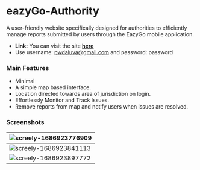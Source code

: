 # eazyGo-Authority

A user-friendly website specifically designed for authorities to efficiently manage reports submitted by users through the EazyGo mobile application.

- **Link:** You can visit the site **[here](https://eazygo-375211.web.app/#/)**
- Use username: pwdaluva@gmail.com and password: password

### Main Features

* Minimal 
* A simple map based interface.
* Location directed towards area of  jurisdiction on login.
* Effortlessly Monitor and Track Issues.
* Remove reports from map and notify users when issues are resolved.

### Screenshots
| ![screely-1686923776909](https://github.com/aswin-asokan/eazyGo_Auth/assets/86108610/3a7cb487-5c1d-4106-b0ed-5af24ab2c0de) |
| -------------------------------------------------------------------------------------------------------------------------- |
| ![screely-1686923841113](https://github.com/aswin-asokan/eazyGo_Auth/assets/86108610/d93ff3b8-fb4b-4836-8921-f727f8e494da) |
| ![screely-1686923897772](https://github.com/aswin-asokan/eazyGo_Auth/assets/86108610/87f866a5-2f45-4d78-92ef-8f15c2fe0ae5) |
